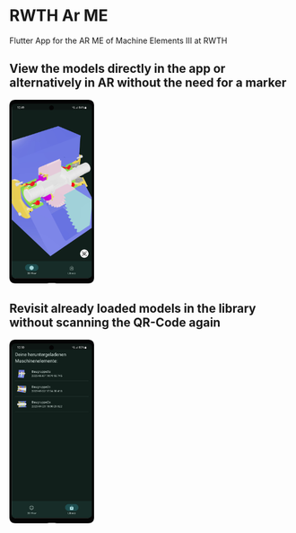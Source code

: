 # RWTH Ar ME

Flutter App for the AR ME of Machine Elements III at RWTH

## View the models directly in the app or alternatively in AR without the need for a marker

<img alt="Screenshot of 3D View" src="https://github.com/Equirinya/rwth_ar_me/blob/master/screenshots/Screenshot_20231112_124953_framed.png?raw=true" width="30%">

## Revisit already loaded models in the library without scanning the QR-Code again

<img alt="Screenshot of Library" src="https://github.com/Equirinya/rwth_ar_me/blob/master/screenshots/Screenshot_20231112_125020_framed.png?raw=true" width="30%">

